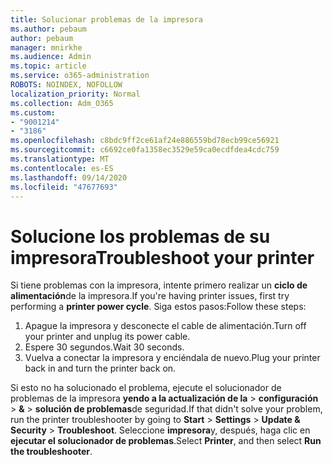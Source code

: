 ```yaml
---
title: Solucionar problemas de la impresora
ms.author: pebaum
author: pebaum
manager: mnirkhe
ms.audience: Admin
ms.topic: article
ms.service: o365-administration
ROBOTS: NOINDEX, NOFOLLOW
localization_priority: Normal
ms.collection: Adm_O365
ms.custom:
- "9001214"
- "3186"
ms.openlocfilehash: c8bdc9ff2ce61af24e886559bd78ecb99ce56921
ms.sourcegitcommit: c6692ce0fa1358ec3529e59ca0ecdfdea4cdc759
ms.translationtype: MT
ms.contentlocale: es-ES
ms.lasthandoff: 09/14/2020
ms.locfileid: "47677693"
---
```

# <a name="troubleshoot-your-printer"></a><span data-ttu-id="21dcb-102">Solucione los problemas de su impresora</span><span class="sxs-lookup"><span data-stu-id="21dcb-102">Troubleshoot your printer</span></span>

<span data-ttu-id="21dcb-103">Si tiene problemas con la impresora, intente primero realizar un **ciclo de alimentación**de la impresora.</span><span class="sxs-lookup"><span data-stu-id="21dcb-103">If you're having printer issues, first try performing a **printer power cycle**.</span></span> <span data-ttu-id="21dcb-104">Siga estos pasos:</span><span class="sxs-lookup"><span data-stu-id="21dcb-104">Follow these steps:</span></span>

1. <span data-ttu-id="21dcb-105">Apague la impresora y desconecte el cable de alimentación.</span><span class="sxs-lookup"><span data-stu-id="21dcb-105">Turn off your printer and unplug its power cable.</span></span>
2. <span data-ttu-id="21dcb-106">Espere 30 segundos.</span><span class="sxs-lookup"><span data-stu-id="21dcb-106">Wait 30 seconds.</span></span>
3. <span data-ttu-id="21dcb-107">Vuelva a conectar la impresora y enciéndala de nuevo.</span><span class="sxs-lookup"><span data-stu-id="21dcb-107">Plug your printer back in and turn the printer back on.</span></span>

<span data-ttu-id="21dcb-108">Si esto no ha solucionado el problema, ejecute el solucionador de problemas de la impresora **yendo a la actualización de la**  >  **configuración**  >  **&**  >  **solución de problemas**de seguridad.</span><span class="sxs-lookup"><span data-stu-id="21dcb-108">If that didn't solve your problem, run the printer troubleshooter by going to **Start** > **Settings** > **Update & Security** > **Troubleshoot**.</span></span> <span data-ttu-id="21dcb-109">Seleccione **impresora**y, después, haga clic en **ejecutar el solucionador de problemas**.</span><span class="sxs-lookup"><span data-stu-id="21dcb-109">Select **Printer**, and then select **Run the troubleshooter**.</span></span>